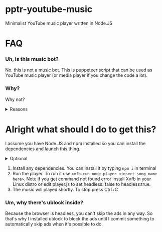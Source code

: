 # pptr-youtube-music
Minimalist YouTube music player written in Node.JS

# FAQ
### Uh, is this music bot?
No. this is not a music bot. This is puppeteer script that can be used as YouTube music player (or media player if you change the code a lot).

### Why?
Why not?
<details>
<summary>Reasons</summary>
<p>

This thing is run chrome headlessly so you still can enjoy YouTube music without opening browser and search it manually (or even listen to YouTube music in Linux Terminal in different ways)
  </p>
  </details>

# Alright what should I do to get this?
I assume you have Node.JS and npm installed so you can install the dependencies and launch this thing.
<details>
<summary>Optional</summary>
<p>
  
Any Linux distributions with Xvfb installed so you have 80% change not to listen to ads while using this
  </p>
  </details>
  
1. Install any dependencies. You can install it by typing `npm i` in terminal
2. Run the player. To run it use `xvfb-run node player <insert song name here>`. Note if you get command not found error install Xvfb in your Linux distro or edit player.js to set headless: false to headless:true.
3. The music will played shortly. To stop press Ctrl+C

### Um, why there's ublock inside?
Because the browser is headless, you can't skip the ads in any way. So that's why I installed ublock to block the ads until I commit something to automatically skip ads when it's possible to do.
